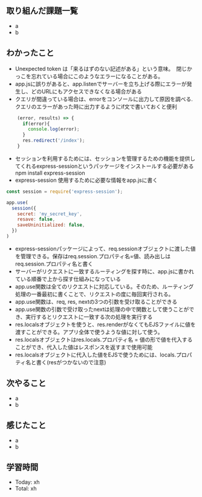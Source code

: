 ## 取り組んだ課題一覧
- a
- b
## わかったこと
- Unexpected token は「来るはずのない記述がある」という意味。　閉じかっこを忘れている場合にこのようなエラーになることがある。
- app.jsに誤りがあると、app.listenでサーバーを立ち上げる際にエラーが発生し、どのURLにもアクセスできなくなる場合がある
- クエリが間違っている場合は、errorをコンソールに出力して原因を調べる.クエリのエラーがあった時に出力するようにif文で書いておくと便利
```javascript:test.js
    (error, results) => {
      if(error){
        console.log(error);
      }
      res.redirect('/index');
    }

```
- セッションを利用するためには、セッションを管理するための機能を提供してくれるexpress-sessionというパッケージをインストールする必要がある npm install express-session
- express-session 使用するために必要な情報をapp.jsに書く
```javascript:test.js
const session = require('express-session');

app.use(
  session({
    secret: 'my_secret_key',
    resave: false,
    saveUninitialized: false,
  })
)

```
- express-sessionパッケージによって、req.sessionオブジェクトに渡した値を管理できる。保存はreq.session.プロパティ名=値、読み出しはreq.session.プロパティ名と書く
- サーバーがリクエストに一致するルーティングを探す時に、app.jsに書かれている順番で上から探す仕組みになっている
- app.use関数は全てのリクエストに対応している。そのため、ルーティング処理の一番最初に書くことで、リクエストの度に毎回実行される。
- app.use関数は、req, res, nextの3つの引数を受け取ることができる
- app.use関数の引数で受け取ったnextは処理の中で関数として使うことができ、実行するとリクエストに一致する次の処理を実行する
- res.localsオブジェクトを使うと、res.renderがなくてもEJSファイルに値を渡すことができる。アプリ全体で使うような値に対して使う。
- res.localsオブジェクトはres.locals.プロパティ名 = 値の形で値を代入することができ、代入した値はレスポンスを返すまで使用可能
- res.localsオブジェクトに代入した値をEJSで使うためには、locals.プロパティ名と書く(resがつかないので注意)
## 次やること
- a
- b
## 感じたこと
- a
- b
## 学習時間
- Today: xh
- Total: xh
